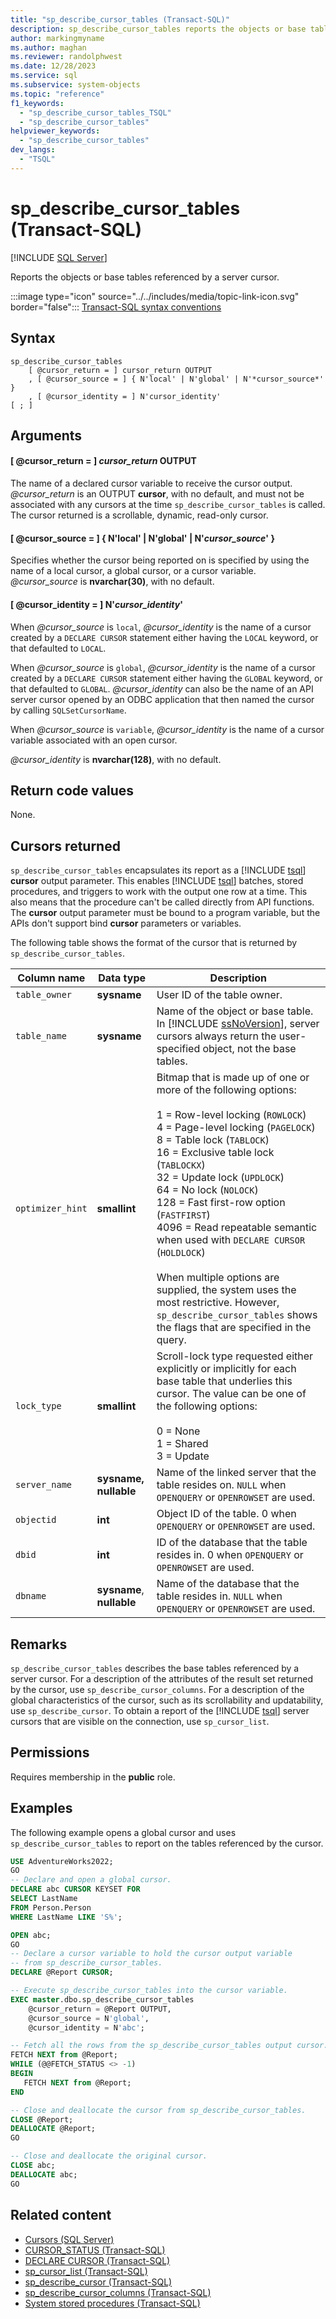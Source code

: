 ```yaml
---
title: "sp_describe_cursor_tables (Transact-SQL)"
description: sp_describe_cursor_tables reports the objects or base tables referenced by a server cursor.
author: markingmyname
ms.author: maghan
ms.reviewer: randolphwest
ms.date: 12/28/2023
ms.service: sql
ms.subservice: system-objects
ms.topic: "reference"
f1_keywords:
  - "sp_describe_cursor_tables_TSQL"
  - "sp_describe_cursor_tables"
helpviewer_keywords:
  - "sp_describe_cursor_tables"
dev_langs:
  - "TSQL"
---
```

# sp_describe_cursor_tables (Transact-SQL)

[!INCLUDE [SQL Server](../../includes/applies-to-version/sqlserver.md)]

Reports the objects or base tables referenced by a server cursor.

:::image type="icon" source="../../includes/media/topic-link-icon.svg" border="false"::: [Transact-SQL syntax conventions](../../t-sql/language-elements/transact-sql-syntax-conventions-transact-sql.md)

## Syntax

```syntaxsql
sp_describe_cursor_tables
    [ @cursor_return = ] cursor_return OUTPUT
    , [ @cursor_source = ] { N'local' | N'global' | N'*cursor_source*' }
    , [ @cursor_identity = ] N'cursor_identity'
[ ; ]
```

## Arguments

#### [ @cursor_return = ] *cursor_return* OUTPUT

The name of a declared cursor variable to receive the cursor output. *@cursor_return* is an OUTPUT **cursor**, with no default, and must not be associated with any cursors at the time `sp_describe_cursor_tables` is called. The cursor returned is a scrollable, dynamic, read-only cursor.

#### [ @cursor_source = ] { N'local' | N'global' | N'*cursor_source*' }

Specifies whether the cursor being reported on is specified by using the name of a local cursor, a global cursor, or a cursor variable. *@cursor_source* is **nvarchar(30)**, with no default.

#### [ @cursor_identity = ] N'*cursor_identity*'

When *@cursor_source* is `local`, *@cursor_identity* is the name of a cursor created by a `DECLARE CURSOR` statement either having the `LOCAL` keyword, or that defaulted to `LOCAL`.

When *@cursor_source* is `global`, *@cursor_identity* is the name of a cursor created by a `DECLARE CURSOR` statement either having the `GLOBAL` keyword, or that defaulted to `GLOBAL`. *@cursor_identity* can also be the name of an API server cursor opened by an ODBC application that then named the cursor by calling `SQLSetCursorName`.

When *@cursor_source* is `variable`, *@cursor_identity* is the name of a cursor variable associated with an open cursor.

*@cursor_identity* is **nvarchar(128)**, with no default.

## Return code values

None.

## Cursors returned

`sp_describe_cursor_tables` encapsulates its report as a [!INCLUDE [tsql](../../includes/tsql-md.md)] **cursor** output parameter. This enables [!INCLUDE [tsql](../../includes/tsql-md.md)] batches, stored procedures, and triggers to work with the output one row at a time. This also means that the procedure can't be called directly from API functions. The **cursor** output parameter must be bound to a program variable, but the APIs don't support bind **cursor** parameters or variables.

The following table shows the format of the cursor that is returned by `sp_describe_cursor_tables`.

| Column name | Data type | Description |
| --- | --- | --- |
| `table_owner` | **sysname** | User ID of the table owner. |
| `table_name` | **sysname** | Name of the object or base table. In [!INCLUDE [ssNoVersion](../../includes/ssnoversion-md.md)], server cursors always return the user-specified object, not the base tables. |
| `optimizer_hint` | **smallint** | Bitmap that is made up of one or more of the following options:<br /><br />1 = Row-level locking (`ROWLOCK`)<br />4 = Page-level locking (`PAGELOCK`)<br />8 = Table lock (`TABLOCK`)<br />16 = Exclusive table lock (`TABLOCKX`)<br />32 = Update lock (`UPDLOCK`)<br />64 = No lock (`NOLOCK`)<br />128 = Fast first-row option (`FASTFIRST`)<br />4096 = Read repeatable semantic when used with `DECLARE CURSOR` (`HOLDLOCK`)<br /><br />When multiple options are supplied, the system uses the most restrictive. However, `sp_describe_cursor_tables` shows the flags that are specified in the query. |
| `lock_type` | **smallint** | Scroll-lock type requested either explicitly or implicitly for each base table that underlies this cursor. The value can be one of the following options:<br /><br />0 = None<br />1 = Shared<br />3 = Update |
| `server_name` | **sysname, nullable** | Name of the linked server that the table resides on. `NULL` when `OPENQUERY` or `OPENROWSET` are used. |
| `objectid` | **int** | Object ID of the table. 0 when `OPENQUERY` or `OPENROWSET` are used. |
| `dbid` | **int** | ID of the database that the table resides in. 0 when `OPENQUERY` or `OPENROWSET` are used. |
| `dbname` | **sysname**, **nullable** | Name of the database that the table resides in. `NULL` when `OPENQUERY` or `OPENROWSET` are used. |

## Remarks

`sp_describe_cursor_tables` describes the base tables referenced by a server cursor. For a description of the attributes of the result set returned by the cursor, use `sp_describe_cursor_columns`. For a description of the global characteristics of the cursor, such as its scrollability and updatability, use `sp_describe_cursor`. To obtain a report of the [!INCLUDE [tsql](../../includes/tsql-md.md)] server cursors that are visible on the connection, use `sp_cursor_list`.

## Permissions

Requires membership in the **public** role.

## Examples

The following example opens a global cursor and uses `sp_describe_cursor_tables` to report on the tables referenced by the cursor.

```sql
USE AdventureWorks2022;
GO
-- Declare and open a global cursor.
DECLARE abc CURSOR KEYSET FOR
SELECT LastName
FROM Person.Person
WHERE LastName LIKE 'S%';

OPEN abc;
GO
-- Declare a cursor variable to hold the cursor output variable
-- from sp_describe_cursor_tables.
DECLARE @Report CURSOR;

-- Execute sp_describe_cursor_tables into the cursor variable.
EXEC master.dbo.sp_describe_cursor_tables
    @cursor_return = @Report OUTPUT,
    @cursor_source = N'global',
    @cursor_identity = N'abc';

-- Fetch all the rows from the sp_describe_cursor_tables output cursor.
FETCH NEXT from @Report;
WHILE (@@FETCH_STATUS <> -1)
BEGIN
   FETCH NEXT from @Report;
END

-- Close and deallocate the cursor from sp_describe_cursor_tables.
CLOSE @Report;
DEALLOCATE @Report;
GO

-- Close and deallocate the original cursor.
CLOSE abc;
DEALLOCATE abc;
GO
```

## Related content

- [Cursors (SQL Server)](../cursors.md)
- [CURSOR_STATUS (Transact-SQL)](../../t-sql/functions/cursor-status-transact-sql.md)
- [DECLARE CURSOR (Transact-SQL)](../../t-sql/language-elements/declare-cursor-transact-sql.md)
- [sp_cursor_list (Transact-SQL)](sp-cursor-list-transact-sql.md)
- [sp_describe_cursor (Transact-SQL)](sp-describe-cursor-transact-sql.md)
- [sp_describe_cursor_columns (Transact-SQL)](sp-describe-cursor-columns-transact-sql.md)
- [System stored procedures (Transact-SQL)](system-stored-procedures-transact-sql.md)
